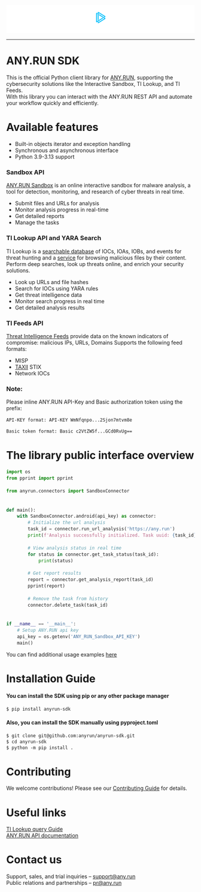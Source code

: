 <p align="center">
    <a href="#readme">
        <img alt="ANY.RUN logo" src="https://raw.githubusercontent.com/anyrun/anyrun-sdk/b3dfde1d3aa018d0a1c3b5d0fa8aaa652e80d883/static/logo.svg">
    </a>
</p>

______________________________________________________________________

# ANY.RUN SDK
This is the official Python client library for [ANY.RUN](https://app.any.run/?utm_source=sdk_projects&utm_medium=integration&utm_campaign=appanyrun), supporting the cybersecurity solutions like the Interactive Sandbox, TI Lookup, and TI Feeds.  
With this library you can interact with the ANY.RUN REST API and automate your workflow quickly and efficiently. 

# Available features

* Built-in objects iterator and exception handling 
* Synchronous and asynchronous interface 
* Python 3.9-3.13 support 

### Sandbox API
[ANY.RUN Sandbox](https://app.any.run/?utm_source=sdk_projects&utm_medium=integration&utm_campaign=appanyrun) is an online interactive sandbox for malware analysis, a tool for detection, monitoring, and research of cyber threats in real time. 

  * Submit files and URLs for analysis
  * Monitor analysis progress in real-time
  * Get detailed reports 
  * Manage the tasks 

### TI Lookup API and YARA Search 
TI Lookup is a [searchable database](https://intelligence.any.run/?utm_source=sdk_projects&utm_medium=integration&utm_campaign=intelligence-lookup) 
of IOCs, IOAs, IOBs, and events for threat hunting and a [service](https://intelligence.any.run/analysis/yara/?utm_source=sdk_projects&utm_medium=integration&utm_campaign=intelligence-yara)
for browsing malicious files by their content. 
Perform deep searches, look up threats online, and enrich your security solutions. 

  * Look up URLs and file hashes 
  * Search for IOCs using YARA rules 
  * Get threat intelligence data 
  * Monitor search progress in real time 
  * Get detailed analysis results 

### TI Feeds API  
[Threat Intelligence Feeds](https://intelligence.any.run/feeds/?utm_source=sdk_projects&utm_medium=integration&utm_campaign=intelligence-feeds) 
provide data on the known indicators of compromise: malicious IPs, URLs, Domains
Supports the following feed formats: 
  * MISP 
  * [TAXII](https://oasis-open.github.io/cti-documentation/taxii/intro.html) STIX
  * Network IOCs 

### Note:
Please inline ANY.RUN API-Key and Basic authorization token using the prefix:
```commandline
API-KEY format: API-KEY WmNfqnpo...2Sjon7mtvm8e 
```
```commandline
Basic token format: Basic c2VtZW5f...GCd0RvUg==
```

# The library public interface overview

```python
import os
from pprint import pprint

from anyrun.connectors import SandboxConnector


def main():
    with SandboxConnector.android(api_key) as connector:
        # Initialize the url analysis
        task_id = connector.run_url_analysis('https://any.run')
        print(f'Analysis successfully initialized. Task uuid: {task_id}')
        
        # View analysis status in real time
        for status in connector.get_task_status(task_id):
            print(status)
        
        # Get report results
        report = connector.get_analysis_report(task_id)
        pprint(report)
        
        # Remove the task from history
        connector.delete_task(task_id)


if __name__ == '__main__':
    # Setup ANY.RUN api key
    api_key = os.getenv('ANY_RUN_Sandbox_API_KEY')
    main()

```
You can find additional usage examples [here](https://github.com/anyrun/anyrun-sdk/tree/main/examples)

#  Installation Guide

#### You can install the SDK using pip or any other package manager
```console
$ pip install anyrun-sdk
```

#### Also, you can install the SDK manually using pyproject.toml
```console
$ git clone git@github.com:anyrun/anyrun-sdk.git
$ cd anyrun-sdk
$ python -m pip install .
```

# Contributing
We welcome contributions! Please see our [Contributing Guide](https://github.com/anyrun/anyrun-sdk/blob/main/CONTRIBUTING.md) for details.

# Useful links

[TI Lookup query Guide](https://intelligence.any.run/TI_Lookup_Query_Guide_v4.pdf)  
[ANY.RUN API documentation](https://any.run/api-documentation/#api-Request-Request)

# Contact us 

Support, sales, and trial inquiries – support@any.run  
Public relations and partnerships – pr@any.run 